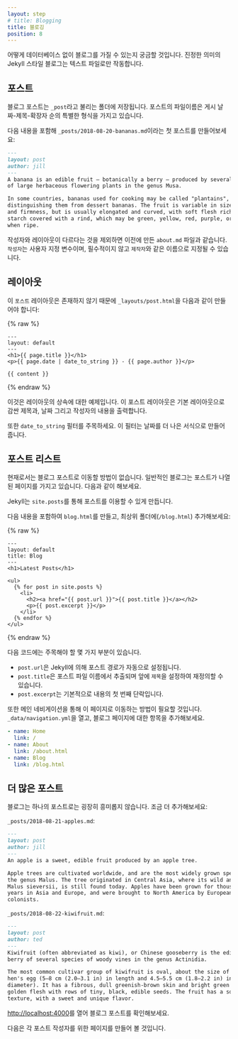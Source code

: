 ```yaml
---
layout: step
# title: Blogging
title: 블로깅
position: 8
---
```

<!-- You might be wondering how you can have a blog without a database. In true
Jekyll style, blogging is powered by text files only. -->
어떻게 데이터베이스 없이 블로그를 가질 수 있는지 궁금할 것입니다.
진정한 의미의 Jekyll 스타일 블로그는 텍스트 파일로만 작동합니다.

<!-- ## Posts -->
## 포스트

<!-- Blog posts live in a folder called `_posts`. The filename for posts have a
special format: the publish date, then a title, followed by an extension. -->
블로그 포스트는 `_post`라고 불리는 폴더에 저장됩니다.
포스트의 파일이름은 게시 날짜-제목-확장자 순의 특별한 형식을 가지고 있습니다.

<!-- Create your first post at `_posts/2018-08-20-bananas.md` with the
following content: -->
다음 내용을 포함해 `_posts/2018-08-20-bananas.md`이라는 첫 포스트를 만들어보세요:

```markdown
---
layout: post
author: jill
---
A banana is an edible fruit – botanically a berry – produced by several kinds
of large herbaceous flowering plants in the genus Musa.

In some countries, bananas used for cooking may be called "plantains",
distinguishing them from dessert bananas. The fruit is variable in size, color,
and firmness, but is usually elongated and curved, with soft flesh rich in
starch covered with a rind, which may be green, yellow, red, purple, or brown
when ripe.
```
<!-- 
This is like the `about.md` you created before except it has an author and
a different layout. `author` is a custom variable, it's not required and could
have been named something like `creator`. -->
작성자와 레이아웃이 다르다는 것을 제외하면 이전에 만든 `about.md` 파일과 같습니다.
`작성자`는 사용자 지정 변수이며, 필수적이지 않고 `제작자`와 같은 이름으로 지정될 수 있습니다.

<!-- ## Layout -->
## 레이아웃

<!-- The `post` layout doesn't exist so you'll need to create it at
`_layouts/post.html` with the following content: -->
이 `포스트` 레이아웃은 존재하지 않기 때문에 `_layouts/post.html`을 다음과 같이 만들어야 합니다:

{% raw %}
```liquid
---
layout: default
---
<h1>{{ page.title }}</h1>
<p>{{ page.date | date_to_string }} - {{ page.author }}</p>

{{ content }}
```
{% endraw %}

<!-- This is an example of layout inheritance. The post layout outputs the title,
date, author and content body which is wrapped by the default layout. -->
이것은 레이아웃의 상속에 대한 예제입니다. 이 포스트 레이아웃은 기본 레이아웃으로 감싼 제목과,
날짜 그리고 작성자의 내용을 출력합니다.

<!-- Also note the `date_to_string` filter, this formats a date into a nicer format. -->
또한 `date_to_string` 필터를 주목하세요. 이 필터는 날짜를 더 나은 서식으로 만들어줍니다.

<!-- ## List posts -->
## 포스트 리스트

<!-- There's currently no way to navigate to the blog post. Typically a blog has a
page which lists all the posts, let's do that next. -->
현재로서는 블로그 포스트로 이동할 방법이 없습니다.
일반적인 블로그는 포스트가 나열된 페이지를 가지고 있습니다. 다음과 같이 해보세요.


<!-- Jekyll makes posts available at `site.posts`. -->
Jekyll는 `site.posts`를 통해 포스트를 이용할 수 있게 만듭니다.

<!-- Create `blog.html` in your root (`/blog.html`) with the following content: -->
다음 내용을 포함하여 `blog.html`를 만들고, 최상위 폴더에(`/blog.html`) 추가해보세요:

{% raw %}
```liquid
---
layout: default
title: Blog
---
<h1>Latest Posts</h1>

<ul>
  {% for post in site.posts %}
    <li>
      <h2><a href="{{ post.url }}">{{ post.title }}</a></h2>
      <p>{{ post.excerpt }}</p>
    </li>
  {% endfor %}
</ul>
```
{% endraw %}

<!-- There's a few things to note with this code: -->
다음 코드에는 주목해야 할 몇 가지 부분이 있습니다.

<!-- * `post.url` is automatically set by Jekyll to the output path of the post
* `post.title` is pulled from the post filename and can be overridden by
setting `title` in front matter
* `post.excerpt` is the first paragraph of content by default -->
* `post.url`은 Jekyll에 의해 포스트 경로가 자동으로 설정됩니다.
* `post.title`은 포스트 파일 이름에서 추출되며 앞에 `제목`을 설정하여 재정의할 수 있습니다.
* `post.excerpt`는 기본적으로 내용의 첫 번째 단락입니다.

<!-- You also need a way to navigate to this page through the main navigation. Open
`_data/navigation.yml` and add an entry for the blog page: -->
또한 메인 네비게이션을 통해 이 페이지로 이동하는 방법이 필요할 것입니다.
`_data/navigation.yml`을 열고, 블로그 페이지에 대한 항목을 추가해보세요.

```yaml
- name: Home
  link: /
- name: About
  link: /about.html
- name: Blog
  link: /blog.html
```

<!-- ## More posts -->
## 더 많은 포스트

<!-- A blog isn't very exciting with a single post. Add a few more: -->
블로그는 하나의 포스트로는 굉장히 흥미롭지 않습니다. 조금 더 추가해보세요:

`_posts/2018-08-21-apples.md`:

```markdown
---
layout: post
author: jill
---
An apple is a sweet, edible fruit produced by an apple tree.

Apple trees are cultivated worldwide, and are the most widely grown species in
the genus Malus. The tree originated in Central Asia, where its wild ancestor,
Malus sieversii, is still found today. Apples have been grown for thousands of
years in Asia and Europe, and were brought to North America by European
colonists.
```

`_posts/2018-08-22-kiwifruit.md`:

```markdown
---
layout: post
author: ted
---
Kiwifruit (often abbreviated as kiwi), or Chinese gooseberry is the edible
berry of several species of woody vines in the genus Actinidia.

The most common cultivar group of kiwifruit is oval, about the size of a large
hen's egg (5–8 cm (2.0–3.1 in) in length and 4.5–5.5 cm (1.8–2.2 in) in
diameter). It has a fibrous, dull greenish-brown skin and bright green or
golden flesh with rows of tiny, black, edible seeds. The fruit has a soft
texture, with a sweet and unique flavor.
```

<!-- Open <a href="http://localhost:4000" target="_blank" data-proofer-ignore>http://localhost:4000</a>
and have a look through your blog posts. -->
<a href="http://localhost:4000" target="_blank" data-proofer-ignore>http://localhost:4000</a>를 열어
블로그 포스트를 확인해보세요.

<!-- Next we'll focus on creating a page for each post author. -->
다음은 각 포스트 작성자를 위한 페이지를 만들어 볼 것입니다.
